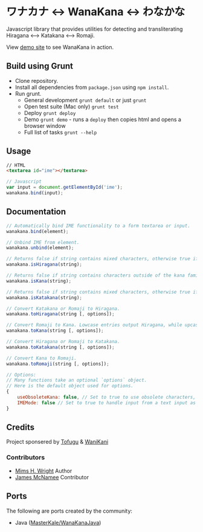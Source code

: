 ワナカナ <-> WanaKana <-> わなかな
===============================

Javascript library that provides utilities for detecting and transliterating Hiragana &lt;--> Katakana &lt;--> Romaji.

View [demo site](http://wanakana.com) to see WanaKana in action.

## Build using Grunt

- Clone repository.
- Install all dependencies from `package.json` using `npm install`.
- Run grunt.
	- General development `grunt default` or just `grunt`
	- Open test suite (Mac only) `grunt test`
	- Deploy `grunt deploy`
	- Demo `grunt demo` - runs a `deploy` then copies html and opens a browser window
	- Full list of tasks `grunt --help`

## Usage

```html
// HTML
<textarea id="ime"></textarea>
```

```javascript
// Javascript
var input = document.getElementById('ime');
wanakana.bind(input);
```

## Documentation

```javascript
// Automatically bind IME functionality to a form textarea or input.
wanakana.bind(element);

// Unbind IME from element.
wanakana.unbind(element);

// Returns false if string contains mixed characters, otherwise true if Hiragana.
wanakana.isHiragana(string);

// Returns false if string contains characters outside of the kana family, otherwise true if Hiragana and/or Katakana.
wanakana.isKana(string);

// Returns false if string contains mixed characters, otherwise true if Katakana.
wanakana.isKatakana(string);

// Convert Katakana or Romaji to Hiragana.
wanakana.toHiragana(string [, options]);

// Convert Romaji to Kana. Lowcase entries output Hiragana, while upcase entries output Katakana.
wanakana.toKana(string [, options]);

// Convert Hiragana or Romaji to Katakana.
wanakana.toKatakana(string [, options]);

// Convert Kana to Romaji.
wanakana.toRomaji(string [, options]);

// Options:
// Many functions take an optional `options` object.
// Here is the default object used for options.
{
	useObsoleteKana: false, // Set to true to use obsolete characters, such as ゐ and ゑ.
  	IMEMode: false // Set to true to handle input from a text input as it is typed.
}
```

## Credits

Project sponsered by [Tofugu](http://www.tofugu.com) & [WaniKani](http://www.wanikani.com)

### Contributors

- [Mims H. Wright](http://github.com/mimshwright)	Author
- [James McNamee](http://github.com/dotfold)		Contributor

## Ports

The following are ports created by the community:

- Java ([MasterKale/WanaKanaJava](https://github.com/MasterKale/WanaKanaJava))